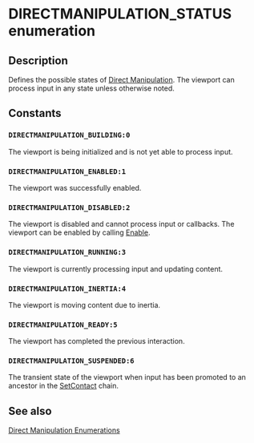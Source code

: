 # DIRECTMANIPULATION_STATUS enumeration

## Description

Defines the possible states of [Direct Manipulation](https://learn.microsoft.com/previous-versions/windows/desktop/directmanipulation/direct-manipulation-portal). The viewport can process input in any state unless otherwise noted.

## Constants

### `DIRECTMANIPULATION_BUILDING:0`

The viewport is being initialized and is not yet able to process input.

### `DIRECTMANIPULATION_ENABLED:1`

The viewport was successfully enabled.

### `DIRECTMANIPULATION_DISABLED:2`

The viewport is disabled and cannot process input or callbacks. The viewport can be enabled by calling [Enable](https://learn.microsoft.com/previous-versions/windows/desktop/api/directmanipulation/nf-directmanipulation-idirectmanipulationviewport-enable).

### `DIRECTMANIPULATION_RUNNING:3`

The viewport is currently processing input and updating content.

### `DIRECTMANIPULATION_INERTIA:4`

The viewport is moving content due to inertia.

### `DIRECTMANIPULATION_READY:5`

The viewport has completed the previous interaction.

### `DIRECTMANIPULATION_SUSPENDED:6`

The transient state of the viewport when input has been promoted to an ancestor in the [SetContact](https://learn.microsoft.com/previous-versions/windows/desktop/api/directmanipulation/nf-directmanipulation-idirectmanipulationviewport-setcontact) chain.

## See also

[Direct Manipulation Enumerations](https://learn.microsoft.com/previous-versions/windows/desktop/directmanipulation/direct-manipulation-enumerations)